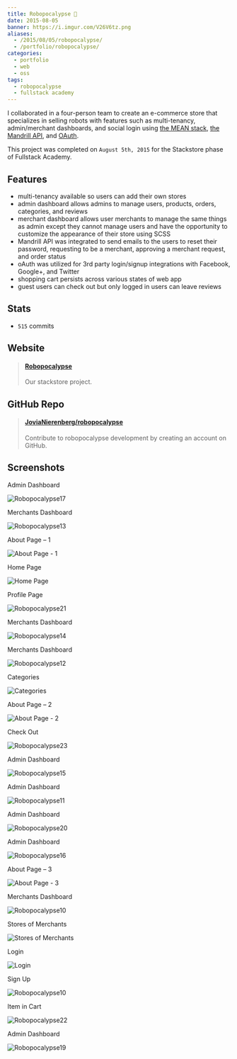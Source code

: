 ```yaml
---
title: Robopocalypse 🤖
date: 2015-08-05
banner: https://i.imgur.com/V26V6tz.png
aliases:
  - /2015/08/05/robopocalypse/
  - /portfolio/robopocalypse/
categories:
  - portfolio
  - web
  - oss
tags:
  - robopocalypse
  - fullstack academy
---
```


I collaborated in a four-person team to create an e-commerce store that specializes in selling robots with features such as multi-tenancy, admin/merchant dashboards, and social login using [the MEAN stack](https://mean.io 'MEAN stack'), [the Mandrill API](https://mandrillapp.com/api/docs/ 'Mandrill API'), and [OAuth](https://oauth.net/ 'OAuth').

This project was completed on `August 5th, 2015` for the Stackstore phase of Fullstack Academy.

## Features

- multi-tenancy available so users can add their own stores
- admin dashboard allows admins to manage users, products, orders, categories, and reviews
- merchant dashboard allows user merchants to manage the same things as admin except they cannot manage users and have the opportunity to customize the appearance of their store using SCSS
- Mandrill API was integrated to send emails to the users to reset their password, requesting to be a merchant, approving a merchant request, and order status
- oAuth was utilized for 3rd party login/signup integrations with Facebook, Google+, and Twitter
- shopping cart persists across various states of web app
- guest users can check out but only logged in users can leave reviews

## Stats

- `515` commits

## Website

<blockquote class="embedly-card"><h4><a href="http://robopocalypse.herokuapp.com/">Robopocalypse</a></h4><p>Our stackstore project.</p></blockquote>
<script async src="//cdn.embedly.com/widgets/platform.js" charset="UTF-8"></script>

## GitHub Repo

<blockquote class="embedly-card"><h4><a href="https://github.com/JoviaNierenberg/robopocalypse">JoviaNierenberg/robopocalypse</a></h4><p>Contribute to robopocalypse development by creating an account on GitHub.</p></blockquote>
<script async src="//cdn.embedly.com/widgets/platform.js" charset="UTF-8"></script>

## Screenshots

Admin Dashboard

![Robopocalypse17](https://fvcproductions.files.wordpress.com/2015/08/robopocalypse17.png)

Merchants Dashboard

![Robopocalypse13](https://fvcproductions.files.wordpress.com/2015/08/robopocalypse13.png)

About Page – 1

![About Page - 1](https://fvcproductions.files.wordpress.com/2015/08/robopocalypse4.png)

Home Page

![Home Page](https://fvcproductions.files.wordpress.com/2015/08/robopocalypse1.png)

Profile Page

![Robopocalypse21](https://fvcproductions.files.wordpress.com/2015/08/robopocalypse21.png)

Merchants Dashboard

![Robopocalypse14](https://fvcproductions.files.wordpress.com/2015/08/robopocalypse14.png)

Merchants Dashboard

![Robopocalypse12](https://fvcproductions.files.wordpress.com/2015/08/robopocalypse12.png)

Categories

![Categories](https://fvcproductions.files.wordpress.com/2015/08/robopocalypse3.png)

About Page – 2

![About Page - 2](https://fvcproductions.files.wordpress.com/2015/08/robopocalypse5.png)

Check Out

![Robopocalypse23](https://fvcproductions.files.wordpress.com/2015/08/robopocalypse23.png)

Admin Dashboard

![Robopocalypse15](https://fvcproductions.files.wordpress.com/2015/08/robopocalypse15.png)

Admin Dashboard

![Robopocalypse11](https://fvcproductions.files.wordpress.com/2015/08/robopocalypse11.png)

Admin Dashboard

![Robopocalypse20](https://fvcproductions.files.wordpress.com/2015/08/robopocalypse20.png)

Admin Dashboard

![Robopocalypse16](https://fvcproductions.files.wordpress.com/2015/08/robopocalypse16.png)

About Page – 3

![About Page - 3](https://fvcproductions.files.wordpress.com/2015/08/robopocalypse6.png)

Merchants Dashboard

![Robopocalypse10](https://fvcproductions.files.wordpress.com/2015/08/robopocalypse10.png)

Stores of Merchants

![Stores of Merchants](https://fvcproductions.files.wordpress.com/2015/08/robopocalypse7.png)

Login

![Login](https://fvcproductions.files.wordpress.com/2015/08/robopocalypse8.png)

Sign Up

![Robopocalypse10](https://fvcproductions.files.wordpress.com/2015/08/robopocalypse9.png)

Item in Cart

![Robopocalypse22](https://fvcproductions.files.wordpress.com/2015/08/robopocalypse22.png)

Admin Dashboard

![Robopocalypse19](https://fvcproductions.files.wordpress.com/2015/08/robopocalypse19.png)
